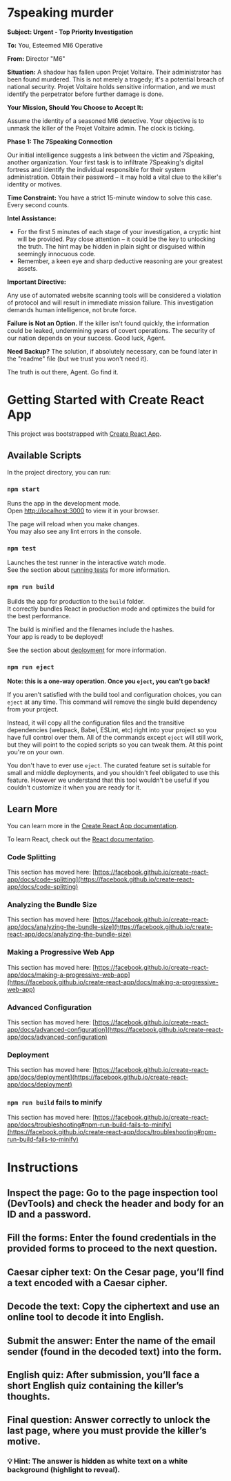 # 7speaking murder

**Subject: Urgent - Top Priority Investigation**

**To:** You, Esteemed MI6 Operative

**From:** Director "M6"

**Situation:** A shadow has fallen upon Projet Voltaire. Their administrator has been found murdered. This is not merely a tragedy; it's a potential breach of national security. Projet Voltaire holds sensitive information, and we must identify the perpetrator before further damage is done.

**Your Mission, Should You Choose to Accept It:**

Assume the identity of a seasoned MI6 detective. Your objective is to unmask the killer of the Projet Voltaire admin. The clock is ticking.

**Phase 1: The 7Speaking Connection**

Our initial intelligence suggests a link between the victim and 7Speaking, another organization. Your first task is to infiltrate 7Speaking's digital fortress and identify the individual responsible for their system administration. Obtain their password – it may hold a vital clue to the killer's identity or motives.

**Time Constraint:** You have a strict 15-minute window to solve this case. Every second counts.

**Intel Assistance:**

*   For the first 5 minutes of each stage of your investigation, a cryptic hint will be provided. Pay close attention – it could be the key to unlocking the truth. The hint may be hidden in plain sight or disguised within seemingly innocuous code.
*   Remember, a keen eye and sharp deductive reasoning are your greatest assets.

**Important Directive:**

Any use of automated website scanning tools will be considered a violation of protocol and will result in immediate mission failure. This investigation demands human intelligence, not brute force.

**Failure is Not an Option.** If the killer isn't found quickly, the information could be leaked, undermining years of covert operations. The security of our nation depends on your success. Good luck, Agent.

**Need Backup?** The solution, if absolutely necessary, can be found later in the "readme" file (but we trust you won't need it).

The truth is out there, Agent. Go find it.


# Getting Started with Create React App

This project was bootstrapped with [Create React App](https://github.com/facebook/create-react-app).

## Available Scripts

In the project directory, you can run:

### `npm start`

Runs the app in the development mode.\
Open [http://localhost:3000](http://localhost:3000) to view it in your browser.

The page will reload when you make changes.\
You may also see any lint errors in the console.

### `npm test`

Launches the test runner in the interactive watch mode.\
See the section about [running tests](https://facebook.github.io/create-react-app/docs/running-tests) for more information.

### `npm run build`

Builds the app for production to the `build` folder.\
It correctly bundles React in production mode and optimizes the build for the best performance.

The build is minified and the filenames include the hashes.\
Your app is ready to be deployed!

See the section about [deployment](https://facebook.github.io/create-react-app/docs/deployment) for more information.

### `npm run eject`

**Note: this is a one-way operation. Once you `eject`, you can't go back!**

If you aren't satisfied with the build tool and configuration choices, you can `eject` at any time. This command will remove the single build dependency from your project.

Instead, it will copy all the configuration files and the transitive dependencies (webpack, Babel, ESLint, etc) right into your project so you have full control over them. All of the commands except `eject` will still work, but they will point to the copied scripts so you can tweak them. At this point you're on your own.

You don't have to ever use `eject`. The curated feature set is suitable for small and middle deployments, and you shouldn't feel obligated to use this feature. However we understand that this tool wouldn't be useful if you couldn't customize it when you are ready for it.

## Learn More

You can learn more in the [Create React App documentation](https://facebook.github.io/create-react-app/docs/getting-started).

To learn React, check out the [React documentation](https://reactjs.org/).

### Code Splitting

This section has moved here: [https://facebook.github.io/create-react-app/docs/code-splitting](https://facebook.github.io/create-react-app/docs/code-splitting)

### Analyzing the Bundle Size

This section has moved here: [https://facebook.github.io/create-react-app/docs/analyzing-the-bundle-size](https://facebook.github.io/create-react-app/docs/analyzing-the-bundle-size)

### Making a Progressive Web App

This section has moved here: [https://facebook.github.io/create-react-app/docs/making-a-progressive-web-app](https://facebook.github.io/create-react-app/docs/making-a-progressive-web-app)

### Advanced Configuration

This section has moved here: [https://facebook.github.io/create-react-app/docs/advanced-configuration](https://facebook.github.io/create-react-app/docs/advanced-configuration)

### Deployment

This section has moved here: [https://facebook.github.io/create-react-app/docs/deployment](https://facebook.github.io/create-react-app/docs/deployment)

### `npm run build` fails to minify

This section has moved here: [https://facebook.github.io/create-react-app/docs/troubleshooting#npm-run-build-fails-to-minify](https://facebook.github.io/create-react-app/docs/troubleshooting#npm-run-build-fails-to-minify)

# Instructions
## Inspect the page: Go to the page inspection tool (DevTools) and check the header and body for an ID and a password.
## Fill the forms: Enter the found credentials in the provided forms to proceed to the next question.
## Caesar cipher text: On the Cesar page, you’ll find a text encoded with a Caesar cipher.
## Decode the text: Copy the ciphertext and use an online tool to decode it into English.
## Submit the answer: Enter the name of the email sender (found in the decoded text) into the form.
## English quiz: After submission, you’ll face a short English quiz containing the killer’s thoughts.
## Final question: Answer correctly to unlock the last page, where you must provide the killer’s motive.
### 💡 Hint: The answer is hidden as white text on a white background (highlight to reveal).